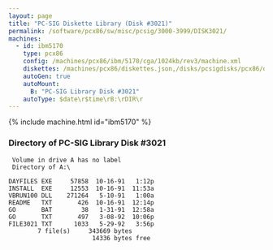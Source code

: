 ```yaml
---
layout: page
title: "PC-SIG Diskette Library (Disk #3021)"
permalink: /software/pcx86/sw/misc/pcsig/3000-3999/DISK3021/
machines:
  - id: ibm5170
    type: pcx86
    config: /machines/pcx86/ibm/5170/cga/1024kb/rev3/machine.xml
    diskettes: /machines/pcx86/diskettes.json,/disks/pcsigdisks/pcx86/diskettes.json
    autoGen: true
    autoMount:
      B: "PC-SIG Library Disk #3021"
    autoType: $date\r$time\rB:\rDIR\r
---
```


{% include machine.html id="ibm5170" %}

### Directory of PC-SIG Library Disk #3021

     Volume in drive A has no label
     Directory of A:\

    DAYFILES EXE     57858  10-16-91   1:12p
    INSTALL  EXE     12553  10-16-91  11:53a
    VBRUN100 DLL    271264   5-10-91   1:00a
    README   TXT       426  10-16-91  12:14p
    GO       BAT        38   1-31-91  12:58a
    GO       TXT       497   3-08-92  10:06p
    FILE3021 TXT      1033   5-29-92   3:56p
            7 file(s)     343669 bytes
                           14336 bytes free
